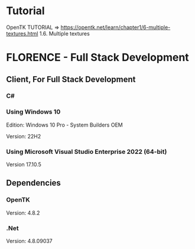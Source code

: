 # Tutorial

OpenTK TUTORIAL => https://opentk.net/learn/chapter1/6-multiple-textures.html
1.6. Multiple textures

# FLORENCE - Full Stack Development
## Client, For Full Stack Development
### C#

### Using Windows 10
Edition: Windows 10 Pro - System Builders OEM

Version: 22H2

### Using Microsoft Visual Studio Enterprise 2022 (64-bit) 

Version 17.10.5

## Dependencies

### OpenTK

Version: 4.8.2

### .Net

Version: 4.8.09037
